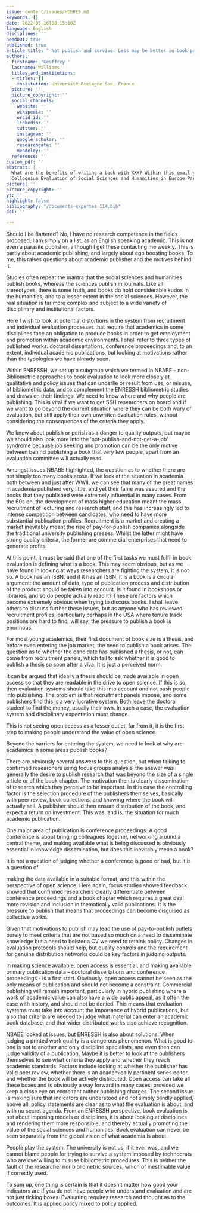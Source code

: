 ```yaml
---
issue: content/issues/HCERES.md
keywords: []
date: 2022-05-16T08:15:10Z
language: English
disciplines: ''
needDOI: true
published: true
article_title: " Not publish and survive: Less may be better in book publication"
authors:
- firstname: 'Geoffrey '
  lastname: Williams
  titles_and_institutions:
  - titles: []
    institution: Université Bretagne Sud, France
  picture: ''
  picture_copyright: ''
  social_channels:
    website: ''
    wikipedia: ''
    orcid_id: ''
    linkedin: ''
    twitter: ''
    instagram: ''
    google_scholar: ''
    researchgate: ''
    mendeley: ''
  reference: ''
custom_pdf: ''
abstract: |
  What are the benefits of writing a book with XXX? Within this email you can see a selection of some of our highlighted XXX book series and an invitation to contact us with your book idea. Publishing in a book series is one of the best ways to expand on your work. Writing a book for our XXX series can offer you more space—more breadth and depth—than a journal article. However, despite being an extremely rewarding experience, it can also be an intimidating task, which is why our experienced and expert Editors are here to help.
  Colloquium Evaluation of Social Sciences and Humanities in Europe Paris IAS, 16-17 May 2022 - Session 1 "Books in SSH research" - The Evaluation of books
picture: ''
picture_copyright: ''
yt: ''
highlight: false
bibliography: "/documents-exportes_114.bib"
doi: ''

---
```

Should I be flattered? No, I have no research competence in the fields proposed, I am simply on a list, as an English speaking academic. This is not even a parasite publisher, although I get these contacting me weekly. This is partly about academic publishing, and largely about ego boosting books. To me, this raises questions about academic publisher and the motives behind it.

Studies often repeat the mantra that the social sciences and humanities publish books, whereas the sciences publish in journals. Like all stereotypes, there is some truth, and books do hold considerable kudos in the humanities, and to a lesser extent in the social sciences. However, the real situation is far more complex and subject to a wide variety of disciplinary and institutional factors.

Here I wish to look at potential distortions in the system from recruitment and individual evaluation processes that require that academics in some disciplines face an obligation to produce books in order to get employment and promotion within academic environments. I shall refer to three types of published works: doctoral dissertations, conference proceedings and, to an extent, individual academic publications, but looking at motivations rather than the typologies we have already seen.

Within ENRESSH, we set up a subgroup which we termed in NBABE – non-Bibliometric approaches to book evaluation to look more closely at qualitative and policy issues that can underlie or result from use, or misuse, of bibliometric data, and to complement the ENRESSH bibliometric studies and draws on their findings. We need to know where and why people are publishing. This is vital if we want to get SSH researchers on board and if we want to go beyond the current situation where they can be both wary of evaluation, but still apply their own unwritten evaluation rules, without considering the consequences of the criteria they apply.

We know about publish or perish as a danger to quality outputs, but maybe we should also look more into the ‘not-publish-and-not-get-a-job’ syndrome because job seeking and promotion can be the only motive between behind publishing a book that very few people, apart from an evaluation committee will actually read.

Amongst issues NBABE highlighted, the question as to whether there are not simply too many books arose. If we look at the situation in academia both between and just after WWII, we can see that many of the great names in academia published very little, and yet their fame was assured and the books that they published were extremely influential in many cases. From the 60s on, the development of mass higher education meant the mass recruitment of lecturing and research staff, and this has increasingly led to intense competition between candidates, who need to have more substantial publication profiles. Recruitment is a market and creating a market inevitably meant the rise of pay-for-publish companies alongside the traditional university publishing presses. Whilst the latter might have strong quality criteria, the former are commercial enterprises that need to generate profits.

At this point, it must be said that one of the first tasks we must fulfil in book evaluation is defining what is a book. This may seem obvious, but as we have found in looking at ways researchers are fighting the system, it is not so. A book has an ISBN, and if it has an ISBN, it is a book is a circular argument: the amount of data, type of publication process and distribution of the product should be taken into account. Is it found in bookshops or libraries, and so do people actually read it? These are factors which become extremely obvious when trying to discuss books. I shall leave others to discuss further these issues, but as anyone who has reviewed recruitment profiles, particularly perhaps in the USA where tenure track positions are hard to find, will say, the pressure to publish a book is enormous.

For most young academics, their first document of book size is a thesis, and before even entering the job market, the need to publish a book arises. The question as to whether the candidate has published a thesis, or not, can come from recruitment panels, which fail to ask whether it is good to publish a thesis so soon after a viva. It is just a perceived norm.

It can be argued that ideally a thesis should be made available in open access so that they are readable in the drive to open science. If this is so, then evaluation systems should take this into account and not push people into publishing. The problem is that recruitment panels impose, and some publishers find this is a very lucrative system. Both leave the doctoral student to find the money, usually their own. In such a case, the evaluation system and disciplinary expectation must change.

This is not seeing open access as a lesser outlet, far from it, it is the first step to making people understand the value of open science.

Beyond the barriers for entering the system, we need to look at why are academics in some areas publish books?

There are obviously several answers to this question, but when talking to confirmed researchers using focus groups analysis, the answer was generally the desire to publish research that was beyond the size of a single article or of the book chapter. The motivation then is clearly dissemination of research which they perceive to be important. In this case the controlling factor is the selection procedure of the publishers themselves, basically with peer review, book collections, and knowing where the book will actually sell. A publisher should then ensure distribution of the book, and expect a return on investment. This was, and is, the situation for much academic publication.

One major area of publication is conference proceedings. A good conference is about bringing colleagues together, networking around a central theme, and making available what is being discussed is obviously essential in knowledge dissemination, but does this inevitably mean a book?

It is not a question of judging whether a conference is good or bad, but it is a question of

making the data available in a suitable format, and this within the perspective of open science. Here again, focus studies showed feedback showed that confirmed researchers clearly differentiate between conference proceedings and a book chapter which requires a great deal more revision and inclusion in thematically valid publications. It is the pressure to publish that means that proceedings can become disguised as collective works.

Given that motivations to publish may lead the use of pay-to-publish outlets purely to meet criteria that are not based so much on a need to disseminate knowledge but a need to bolster a CV we need to rethink policy. Changes in evaluation protocols should help, but quality controls and the requirement for genuine distribution networks could be key factors in judging outputs.

In making science available, open access is essential, and making available primary publication data – doctoral dissertations and conference proceedings - is a first start. Obviously, open access cannot be seen as the only means of publication and should not become a constraint. Commercial publishing will remain important, particularly in hybrid publishing where a work of academic value can also have a wide public appeal, as it often the case with history, and should not be denied. This means that evaluation systems must take into account the importance of hybrid publications, but also that criteria are needed to judge what material can enter an academic book database, and that wider distributed works also achieve recognition.

NBABE looked at issues, but ENRESSH is also about solutions. When judging a printed work quality is a dangerous phenomenon. What is good to one is not to another and only discipline specialists, and even then can judge validity of a publication. Maybe it is better to look at the publishers themselves to see what criteria they apply and whether they reach academic standards. Factors include looking at whether the publisher has valid peer review, whether there is an academically pertinent series editor, and whether the book will be actively distributed. Open access can take all these boxes and is obviously a way forward in many cases, provided we keep a close eye on exorbitant author publishing charges. The second issue is making sure that indicators are understood and not simply blindly applied, above all, policy statements are clear as to what the evaluation is about, and with no secret agenda. From an ENRESSH perspective, book evaluation is not about imposing models or disciplines, it is about looking at disciplines and rendering them more responsible, and thereby actually promoting the value of the social sciences and humanities. Book evaluation can never be seen separately from the global vision of what academia is about.

People play the system. The university is not us, if it ever was, and we cannot blame people for trying to survive a system imposed by technocrats who are overwilling to misuse bibliometric procedures. This is neither the fault of the researcher nor bibliometric sources, which of inestimable value if correctly used.

To sum up, one thing is certain is that it doesn’t matter how good your indicators are if you do not have people who understand evaluation and are not just ticking boxes. Evaluating requires research and thought as to the outcomes. It is applied policy mixed to policy applied.